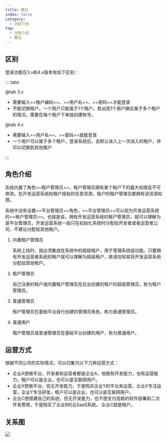 ```yaml
---
title: 概览
index: false
category:
  - 功能介绍
tag:
  - 功能介绍
  - 概览
---
```


## 区别

登录功能在3.x和4.x版本有如下区别：

::: tabs

@tab 3.x

- 需要输入==租户编码==、==用户名==、==密码==才能登录
- 不能切换租户，一个用户只能属于1个租户。若出现1个用户确实属于多个租户的情况，需要在每个租户下单独创建账号。

@tab 4.x

- 需要输入==用户名==、==密码==就能登录
- 一个用户可以属于多个租户，登录系统后，会默认进入上一次进入的租户，并可以切换到其他租户

:::

## 角色介绍

系统内置了角色==租户管理员==，租户管理员拥有某个租户下的最大权限且不可修改。在开发运营系统给租户授权的任意资源，租户的租户管理员都拥有该资源权限。

系统中没有设置==平台管理员==角色，==平台管理员==可以视为开发运营系统的==租户管理员==。也就是说，拥有开发运营系统的租户管理员，就可以理解为是平台管理员，开发运营系统一般只在初始化系统时分配给开发者或者运营者公司，不建议分配给其他租户。

1. 内置租户管理员

   系统上线时，就必须集成在系统中的超级租户，用于管理系统级功能。只要拥有开发运营者系统的租户就可以理解为超级租户，故请勿轻易将开发运营系统分配给其他租户。

2. 租户管理员

   自己注册的租户或内置租户管理员在后台创建的租户的超级管理员，称为租户管理员。

3. 普通管理员

   租户管理员在基础平台自行创建的管理员角色，称为普通管理员。

4. 普通用户

   租户管理员或普通管理员在基础平台创建的用户，称为普通用户。



## 运营方式

根据不同公司的实际情况，可以归集为以下几种运营方式：

- 企业A想做平台，开发者和运营者都是企业A，他既有开发能力，也有运营能力。租户可以是企业，也可以是互联网用户。
- 企业X想做平台，但无开发能力，于是购买企业Y的平台来运营，企业X专注运营，企业Y专注研发。租户可以是企业，也可以是互联网用户。
- 企业C想搭建自己的系统，但无开发能力，也不想支付高额的软件部署和二次开发费用，于是购买了企业B的云SaaS系统。 企业C就是租户。



## 关系图

![](/images/intro/操作_系统角色介绍.drawio.png)

